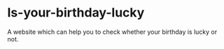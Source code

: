 # Is-your-birthday-lucky

A website which can help you to check whether your birthday is lucky or not.
